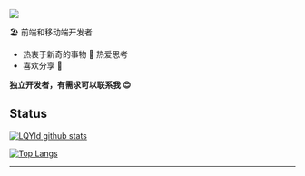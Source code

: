 [![](https://img.shields.io/badge/-@LQYld-%23181717?style=flat-square&logo=github)](https://github.com/LQYld)

🏖 前端和移动端开发者

- 热衷于新奇的事物 🤩 热爱思考
- 喜欢分享 🧐

**独立开发者，有需求可以联系我 😊**

## Status

[![LQYld github stats](https://github-readme-stats.vercel.app/api?username=LQYld&count_private=true&show_icons=true&theme=radical)](https://github.com/LQYld)

[![Top Langs](https://github-readme-stats.vercel.app/api/top-langs/?username=LQYld&theme=radical)](https://github.com/LQYld)

---
